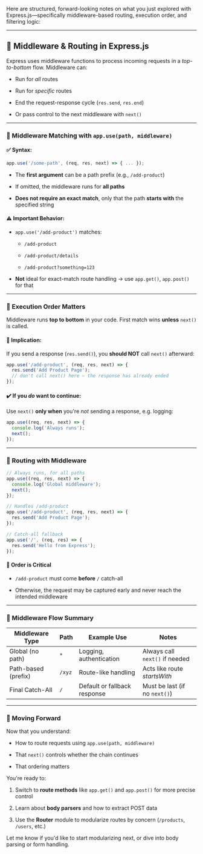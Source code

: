  Here are structured, forward-looking notes on what you just explored with Express.js—specifically middleware-based routing, execution order, and filtering logic:

---

## 🔁 Middleware & Routing in Express.js

Express uses middleware functions to process incoming requests in a _top-to-bottom_ flow. Middleware can:

- Run for _all_ routes
    
- Run for _specific_ routes
    
- End the request-response cycle (`res.send`, `res.end`)
    
- Or pass control to the next middleware with `next()`
    

---

### 📌 Middleware Matching with `app.use(path, middleware)`

#### ✅ Syntax:

```js
app.use('/some-path', (req, res, next) => { ... });
```

- The **first argument** can be a path prefix (e.g., `/add-product`)
    
- If omitted, the middleware runs for **all paths**
    
- **Does not require an exact match**, only that the path **starts with** the specified string
    

#### ⚠️ Important Behavior:

- `app.use('/add-product')` matches:
    
    - `/add-product`
        
    - `/add-product/details`
        
    - `/add-product?something=123`
        
- **Not** ideal for exact-match route handling → use `app.get()`, `app.post()` for that
    

---

### 🧭 Execution Order Matters

Middleware runs **top to bottom** in your code. First match wins **unless** `next()` is called.

#### 🧠 Implication:

If you send a response (`res.send()`), you **should NOT** call `next()` afterward:

```js
app.use('/add-product', (req, res, next) => {
  res.send('Add Product Page');
  // don't call next() here — the response has already ended
});
```

#### ✔️ If you _do_ want to continue:

Use `next()` **only when** you're _not_ sending a response, e.g. logging:

```js
app.use((req, res, next) => {
  console.log('Always runs');
  next();
});
```

---

### 🧪 Routing with Middleware

```js
// Always runs, for all paths
app.use((req, res, next) => {
  console.log('Global middleware');
  next();
});

// Handles /add-product
app.use('/add-product', (req, res, next) => {
  res.send('Add Product Page');
});

// Catch-all fallback
app.use('/', (req, res) => {
  res.send('Hello from Express');
});
```

#### 🚨 Order is Critical

- `/add-product` must come **before** `/` catch-all
    
- Otherwise, the request may be captured early and never reach the intended middleware
    

---

### 🧱 Middleware Flow Summary

|Middleware Type|Path|Example Use|Notes|
|---|---|---|---|
|Global (no path)|`*`|Logging, authentication|Always call `next()` if needed|
|Path-based (prefix)|`/xyz`|Route-like handling|Acts like route _startsWith_|
|Final Catch-All|`/`|Default or fallback response|Must be last (if no `next()`)|

---

### 🚀 Moving Forward

Now that you understand:

- How to route requests using `app.use(path, middleware)`
    
- That `next()` controls whether the chain continues
    
- That ordering matters
    

You're ready to:

1. Switch to **route methods** like `app.get()` and `app.post()` for more precise control
    
2. Learn about **body parsers** and how to extract POST data
    
3. Use the **Router** module to modularize routes by concern (`/products`, `/users`, etc.)
    

Let me know if you'd like to start modularizing next, or dive into body parsing or form handling.